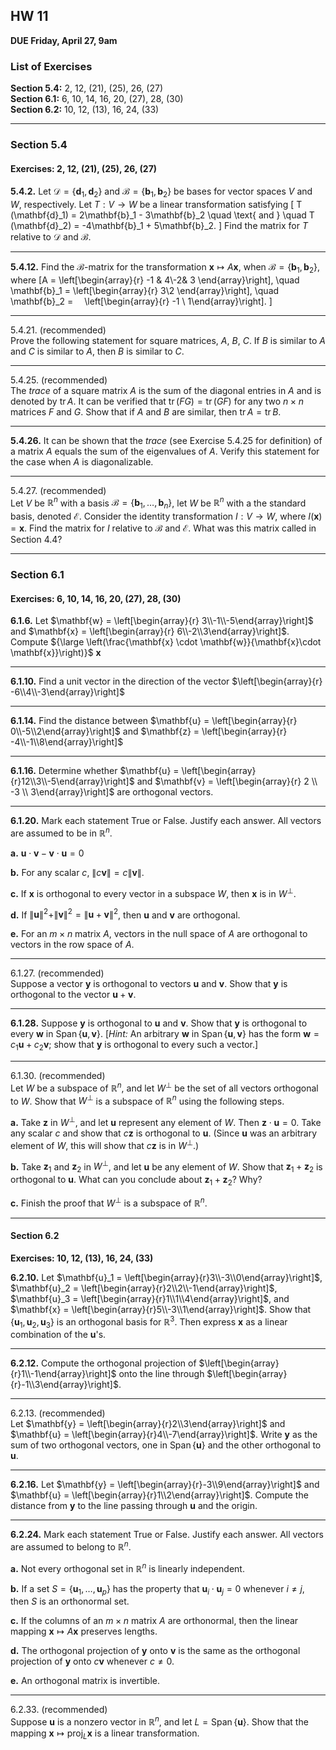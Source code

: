 ## HW 11 

**DUE Friday, April 27, 9am**

### List of Exercises

**Section 5.4:** 2, 12, (21), (25), 26, (27)  
**Section 6.1:** 6, 10, 14, 16, 20, (27), 28, (30)    
**Section 6.2:** 10, 12, (13), 16, 24, (33)   

---

### Section 5.4
#### Exercises: 2, 12, (21), (25), 26, (27)  

**5.4.2.**
Let $\mathcal{D} = \{\mathbf{d}_1, \mathbf{d}_2\}$ 
and $\mathcal{B} = \{\mathbf{b}_1, \mathbf{b}_2\}$ 
be bases for vector spaces $V$ and $W$, respectively. 
Let $T :  V \to W$ be a linear transformation satisfying
\[
T (\mathbf{d}_1) = 2\mathbf{b}_1 - 3\mathbf{b}_2 \quad \text{ and } \quad
T (\mathbf{d}_2) = -4\mathbf{b}_1 + 5\mathbf{b}_2.
\]
Find the matrix for $T$ relative to $\mathcal{D}$ and $\mathcal{B}$.

---

**5.4.12.**
Find the $\mathcal{B}$-matrix for the transformation
$\mathbf{x} \mapsto A \mathbf{x}$, when 
$\mathcal{B} = \{\mathbf{b}_1, \mathbf{b}_2\}$, where 
\[A = \left[\begin{array}{r}
-1 & 4\\-2& 3 \end{array}\right],
\quad \mathbf{b}_1 = \left[\begin{array}{r}
3\\2 \end{array}\right], \quad
\mathbf{b}_2 =   \left[\begin{array}{r}
-1 \\ 1\end{array}\right].
\]

---

5.4.21. (recommended)   
Prove the following statement for square matrices, $A$, $B$, $C$.  If $B$ is similar to $A$ and $C$ is similar to $A$, then $B$ is similar
to $C$.

---

5.4.25. (recommended)  
The *trace* of a square matrix $A$ is the sum of the diagonal
entries in $A$ and is denoted by $\operatorname{tr} A$. 
It can be verified that $\operatorname{tr} (F G) = \operatorname{tr}(G F)$
for any two $n\times n$ matrices $F$ and $G$.
Show that if $A$ and $B$ are similar, then 
$\operatorname{tr} A = \operatorname{tr} B$.

---

**5.4.26.** It can be shown that the *trace* (see Exercise 5.4.25 for definition) 
of a matrix $A$ equals the sum of the eigenvalues of $A$. Verify this statement for the case when $A$ is diagonalizable.

---

5.4.27. (recommended)  
Let $V$ be $\mathbb{R}^n$ with a basis $\mathcal{B} = \{\mathbf{b}_1, \dots, \mathbf{b}_n\}$, let 
$W$ be $\mathbb{R}^n$ with a the standard basis, denoted $\mathcal{E}$.
Consider the identity transformation $I : V \to W$, where $I(\mathbf{x}) = \mathbf{x}$.
Find the matrix for $I$ relative to $\mathcal{B}$ and $\mathcal{E}$. 
What was this matrix called in Section 4.4?

---

### Section 6.1
#### Exercises: 6, 10, 14, 16, 20, (27), 28, (30)

**6.1.6.** Let
$\mathbf{w} = \left[\begin{array}{r}
3\\-1\\-5\end{array}\right]$
and $\mathbf{x} = \left[\begin{array}{r}
6\\-2\\3\end{array}\right]$. Compute
${\large \left(\frac{\mathbf{x} \cdot \mathbf{w}}{\mathbf{x}\cdot \mathbf{x}}\right)}$ $\mathbf{x}$

---

**6.1.10.**
Find a unit vector in the direction of the vector 
$\left[\begin{array}{r}
-6\\4\\-3\end{array}\right]$

---

**6.1.14.**
Find the distance between
$\mathbf{u} = \left[\begin{array}{r}
0\\-5\\2\end{array}\right]$
and 
$\mathbf{z} = \left[\begin{array}{r}
-4\\-1\\8\end{array}\right]$

---

**6.1.16.** Determine whether
$\mathbf{u} = \left[\begin{array}{r}12\\3\\-5\end{array}\right]$
and 
$\mathbf{v} = \left[\begin{array}{r} 2 \\ -3 \\ 3\end{array}\right]$
are orthogonal vectors.

---

**6.1.20.** Mark each statement True or False. Justify each answer.
All vectors are assumed to be in $\mathbb{R}^n$. 

**a.** $\mathbf{u} \cdot \mathbf{v} - \mathbf{v}\cdot \mathbf{u} = 0$

**b.** For any scalar $c$, $\|c\mathbf{v}\|= c\|\mathbf{v}\|$.

**c.** If $\mathbf{x}$ is orthogonal to every vector in a subspace $W$, 
then $\mathbf{x}$ is in $W^{\bot}$.

**d.** If 
$\|\mathbf{u}\|^2 + \|\mathbf{v}\|^2  = \|\mathbf{u} + \mathbf{v}\|^2$, 
then $\mathbf{u}$ and $\mathbf{v}$ are orthogonal.

**e.** For an $m \times n$ matrix $A$, vectors in the null space of $A$ are
orthogonal to vectors in the row space of $A$.

---

6.1.27. (recommended)  
Suppose a vector $\mathbf{y}$ is orthogonal to vectors $\mathbf{u}$ and 
$\mathbf{v}$. Show that $\mathbf{y}$ is orthogonal to the vector $\mathbf{u} + \mathbf{v}$.

---

**6.1.28.** Suppose $\mathbf{y}$ is orthogonal to 
$\mathbf{u}$ and 
$\mathbf{v}$. Show that 
$\mathbf{y}$ is orthogonal
to every $\mathbf{w}$ in 
$\operatorname{Span}\{\mathbf{u}, \mathbf{v}\}$. 
[*Hint:* An arbitrary $\mathbf{w}$ in 
$\operatorname{Span}\{\mathbf{u}, \mathbf{v}\}$ has the form 
$\mathbf{w} =  c_1 \mathbf{u} + c_2\mathbf{v}$;
show that $\mathbf{y}$ is orthogonal to
every such a vector.]

---

6.1.30. (recommended)   
Let $W$ be a subspace of $\mathbb{R}^n$, and let $W^{\bot}$ 
be the set of all vectors orthogonal to $W$. 
Show that $W^{\bot}$ is a subspace of $\mathbb{R}^n$
using the following steps.

**a.** Take $\mathbf{z}$ in $W^{\bot}$, and let $\mathbf{u}$ represent any element of $W$. Then $\mathbf{z} \cdot \mathbf{u} = 0$. 
Take any scalar $c$ and show that $c \mathbf{z}$ is orthogonal
to $\mathbf{u}$. (Since $\mathbf{u}$ was an arbitrary element of $W$, this will
show that $c\mathbf{z}$ is in $W^{\bot}$.)

**b.** Take $\mathbf{z}_1$ and $\mathbf{z}_2$ in $W^{\bot}$, and let 
$\mathbf{u}$ be any element of
$W$. Show that $\mathbf{z}_1+\mathbf{z}_2$ is orthogonal to $\mathbf{u}$. 
What can you conclude about $\mathbf{z}_1 + \mathbf{z}_2$? Why?

**c.** Finish the proof that $W^{\bot}$ is a subspace of $\mathbb{R}^n$.

---

#### Section 6.2
**Exercises: 10, 12, (13), 16, 24, (33)**   

**6.2.10.** Let
$\mathbf{u}_1 = \left[\begin{array}{r}3\\-3\\0\end{array}\right]$,
$\mathbf{u}_2 = \left[\begin{array}{r}2\\2\\-1\end{array}\right]$,
$\mathbf{u}_3 = \left[\begin{array}{r}1\\1\\4\end{array}\right]$,
and $\mathbf{x} = \left[\begin{array}{r}5\\-3\\1\end{array}\right]$.
Show that $\{\mathbf{u}_1, \mathbf{u}_2, \mathbf{u}_3\}$
is an orthogonal basis for $\mathbb{R}^3$. Then express $\mathbf{x}$ as a linear
combination of the $\mathbf{u}$'s.

---

**6.2.12.** Compute the orthogonal projection of 
$\left[\begin{array}{r}1\\-1\end{array}\right]$ onto the line through
$\left[\begin{array}{r}-1\\3\end{array}\right]$.

---

6.2.13. (recommended)    
Let $\mathbf{y} = \left[\begin{array}{r}2\\3\end{array}\right]$
and $\mathbf{u} = \left[\begin{array}{r}4\\-7\end{array}\right]$.
Write $\mathbf{y}$ as the sum of two orthogonal vectors, one in 
$\operatorname{Span}\{\mathbf{u}\}$ and the other orthogonal to 
$\mathbf{u}$.

---

**6.2.16.** Let $\mathbf{y} = \left[\begin{array}{r}-3\\9\end{array}\right]$
and $\mathbf{u} = \left[\begin{array}{r}1\\2\end{array}\right]$.
Compute the distance from $\mathbf{y}$ to the line passing through
$\mathbf{u}$ and the origin.

---

**6.2.24.**  Mark each statement True or False. Justify each answer.
All vectors are assumed to belong to $\mathbb{R}^n$. 

**a.** Not every orthogonal set in $\mathbb{R}^n$ is linearly independent.

**b.** If a set $S = \{\mathbf{u}_1, \dots, \mathbf{u}_p\}$
has the property that $\mathbf{u}_i \cdot \mathbf{u}_j = 0$
whenever $i \neq j$, then $S$ is an orthonormal set.

**c.** If the columns of an $m \times n$ matrix $A$ are orthonormal, then
the linear mapping $\mathbf{x} \mapsto A \mathbf{x}$ preserves lengths.

**d.** The orthogonal projection of $\mathbf{y}$ onto $\mathbf{v}$ is the same as the orthogonal projection of $\mathbf{y}$ onto $c\mathbf{v}$ whenever $c \neq 0$.

**e.** An orthogonal matrix is invertible.

---

6.2.33. (recommended)     
Suppose $\mathbf{u}$ is a nonzero vector in $\mathbb{R}^n$, and let $L = \operatorname{Span} \{\mathbf{u}\}$. Show that the mapping
$\mathbf{x} \mapsto \operatorname{proj}_L \mathbf{x}$ is a linear transformation.
